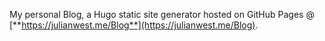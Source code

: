 My personal Blog, a Hugo static site generator hosted on GitHub Pages @ [**https://julianwest.me/Blog**](https://julianwest.me/Blog).
